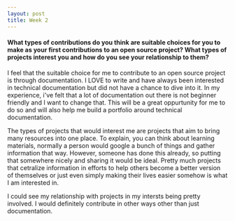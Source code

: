 ```yaml
---
layout: post
title: Week 2
---
```


#### What types of contributions do you think are suitable choices for you to make as your first contributions to an open source project? What types of projects interest you and how do you see your relationship to them?

I feel that the suitable choice for me to contribute to an open source project is through documentation. I LOVE to write and have always been interested in technical documentation but did not have a chance to dive into it. In my experience, i've felt that a lot of documentation out there is not beginner friendly and I want to change that. This will be a great oppurtunity for me to do so and will also help me build a portfolio around technical documentation. 

The types of projects that would interest me are projects that aim to bring many resources into one place. To explain, you can think about learning materials, normally a person would google a bunch of things and gather information that way. However, someone has done this already, so putting that somewhere nicely and sharing it would be ideal. Pretty much projects that cetralize information in efforts to help others become a better version of themselves or just even simply making their lives easier somehow is what I am interested in. 

I could see my relationship with projects in my intersts being pretty involved. I would definitely contribute in other ways other than just documentation. 
